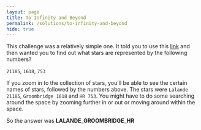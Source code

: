```yaml
---
layout: page
title: To Infinity and Beyond
permalink: /solutions/to-infinity-and-beyond
hide: true
---
```


This challenge was a relatively simple one. It told you to use this [link](http://stars.chromeexperiments.com "I might help you")
and then wanted you to find out what stars are represented by the following
numbers?

`21185`, `1618`, `753`

If you zoom in to the collection of stars, you'll be able to see the certain names of stars, followed by the numbers above. The stars were `Lalande 21185`, `Groombridge 1618` and `HR 753`. You might have to do some searching around the space by zooming further in or out or moving around within the space.

So the answer was **LALANDE_GROOMBRIDGE_HR**